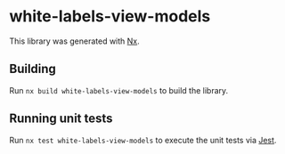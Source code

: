 # white-labels-view-models

This library was generated with [Nx](https://nx.dev).

## Building

Run `nx build white-labels-view-models` to build the library.

## Running unit tests

Run `nx test white-labels-view-models` to execute the unit tests via [Jest](https://jestjs.io).
